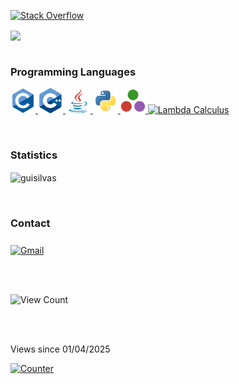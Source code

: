 <!-- Stack Overflow -->
[![Stack Overflow](https://img.shields.io/badge/-Stackoverflow-FE7A16?logo=stack-overflow&logoColor=white)](https://stackoverflow.com/users/26951169/guideverdade)

<!-- GIF -->
<a href="https://www.khanacademy.org/science/physical-chemistry-essentials/x98cdf762ed888601:structure-of-atom/x98cdf762ed888601:quantum-mechanical-model-of-hydrogen-atom/a/the-quantum-mechanical-model-of-the-atom" target="_blank">
<img align="center" width="400" src="https://media0.giphy.com/media/v1.Y2lkPTc5MGI3NjExa242d2szdXIwbzBvYXdpc2t4bzNzamxlYXAycHpxbzN1MHoxb3F5ZyZlcD12MV9pbnRlcm5hbF9naWZfYnlfaWQmY3Q9Zw/OJx9IF20uGvF6/giphy.gif">
</a>

<!--
<h1> Test </h1>
<img align="center" width="400" src="https://media3.giphy.com/media/v1.Y2lkPTc5MGI3NjExNXY2ZGVnMXNxbTZ6OTRncnh2Z2FwN2d4eTBvN2h5ZHptMTdvZW0weCZlcD12MV9pbnRlcm5hbF9naWZfYnlfaWQmY3Q9Zw/G7Pc0fNwuVzYk/giphy.gif">

<h1> Test </h1>
<img align="center" width="400" src="https://media0.giphy.com/media/v1.Y2lkPTc5MGI3NjExejIyYTdicWIzOWxhOHVpOWw1ZmJqZHg0c3A0Y29yYXd5ajI3ZTI3OSZlcD12MV9pbnRlcm5hbF9naWZfYnlfaWQmY3Q9Zw/iTPQuX1ipdrNe/giphy.gif">

<h1> Math beauty </h1>
<img align="center" width="400" src="https://media3.giphy.com/media/v1.Y2lkPTc5MGI3NjExcDBnbW1zcWw5NW85ZnI3amFqN2l4ZnFiYjN2YWZicTFhNmdiYnlqdCZlcD12MV9pbnRlcm5hbF9naWZfYnlfaWQmY3Q9Zw/6wlrY2ABvHxDi/giphy.gif">
-->
<br>
<br>

<!-- Programming Language Section -->
<h3 align="left">Programming Languages</h3>

<a href="https://www.cprogramming.com/" target="_blank" rel="noreferrer"> <img src="https://raw.githubusercontent.com/devicons/devicon/master/icons/c/c-original.svg" alt="C" width="40" height="40"/> </a> <a href="https://cplusplus.com/" target="_blank" rel="noreferrer"> <img src="https://raw.githubusercontent.com/devicons/devicon/master/icons/cplusplus/cplusplus-original.svg" alt="C++" width="40" height="40"/> </a> <a href="https://www.java.com" target="_blank" rel="noreferrer"> <img src="https://raw.githubusercontent.com/devicons/devicon/master/icons/java/java-original.svg" alt="Java" width="40" height="40"/> </a> <a href="https://www.python.org" target="_blank" rel="noreferrer"> <img src="https://raw.githubusercontent.com/devicons/devicon/master/icons/python/python-original.svg" alt="python" width="40" height="40"/> </a> <a href="https://julialang.org/" target="_blank" rel="noreferrer"> <img src="https://raw.githubusercontent.com/devicons/devicon/master/icons/julia/julia-original.svg" alt="Julia" width="40" height="40"/> </a> <a href="https://eecs390.github.io/notes/theory.html" target="_blank" rel="noreferrer"> <img src="https://imgs.search.brave.com/DgPx3c7rRREGfupu1uXUv8uBj2epcTlooplXFpSi1Tw/rs:fit:860:0:0:0/g:ce/aHR0cHM6Ly9pbWcu/ZnJlZXBpay5jb20v/cHJlbWl1bS12ZWN0/b3IvZ3JlZWstYWxw/aGFiZXQtc3ltYm9s/LWxhbWJkYV84NzUy/NDAtNTM4LmpwZz9z/ZW10PWFpc19oeWJy/aWQ" alt="Lambda Calculus" width="40" height="40"/> </a>
</p>

<br>

<!-- Statistics -->
<h3 align="left">Statistics</h3>
<p><img align="center" src="https://github-readme-streak-stats.herokuapp.com/?user=guisilvas&" alt="guisilvas" /></p>

<br>

<!-- Contact -->
<h3 align="left">Contact</h3>

<a href="mailto:guilhermesoaressilvadev@gmail.com"><img src="https://storage.googleapis.com/gweb-workspace-assets/uploads/7uffzv9dk4sn-2ANudyZddMUfBdOX8YWDbe-8da52413e8fe627a74e653f02de3e001-Gmail.svg" alt="Gmail" style="width:40px; margin-top: 8px;" align="center"></a>

<!--
<a href="https://www.linkedin.com/in/guisilvas/"><img src="images/linkedin_icon.png" alt="Linkedin" style="width:40px; margin-left: 10px;" align="center"></a>
-->

<br>
<br>

<!-- View count -->
<p align="left"> <img src="https://komarev.com/ghpvc/?username=guisilvas&label=Profile%20views&color=0e75b6&style=flat" alt="View Count" /> </p>

<br>
<br>

<!-- View Counter (since 01/04/2025) -->
Views since 01/04/2025

<a href="https://plato.stanford.edu/entries/goedel-incompleteness/"> 
<img src="https://profile-counter.glitch.me/guisilvas/count.svg" alt="Counter" />
</a>

<!--
<center><img align="right" width="400" src="https://media1.giphy.com/media/v1.Y2lkPTc5MGI3NjExbTFzamo4dHZrNm13ZHBsN3hzN2xzdWtjNWEwcjM2ejhrZnloZXNoZyZlcD12MV9pbnRlcm5hbF9naWZfYnlfaWQmY3Q9Zw/8qUjDf9PZlHZ6/giphy.gif"></center>

<br>
<br>
<br>

<!-- Subtitle 
<h3 align="left"><p>0 ÷ 0 =</p></h3>
<img align="right" width="400" src="https://media4.giphy.com/media/SVCSsoKU5v6ZJLk07n/giphy.gif">

-->